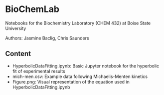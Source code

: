 # BioChemLab
Notebooks for the Biochemistry Laboratory (CHEM 432) at Boise State University

Authors: Jasmine Baclig, Chris Saunders

## Content
- HyperbolicDataFitting.ipynb: Basic Jupyter notebook for the hyperbolic fit of experimental results
- mich-men.csv: Example data following Michaelis-Menten kinetics
- Figure.png: Visual representation of the equation used in HyperbolicDataFitting.ipynb